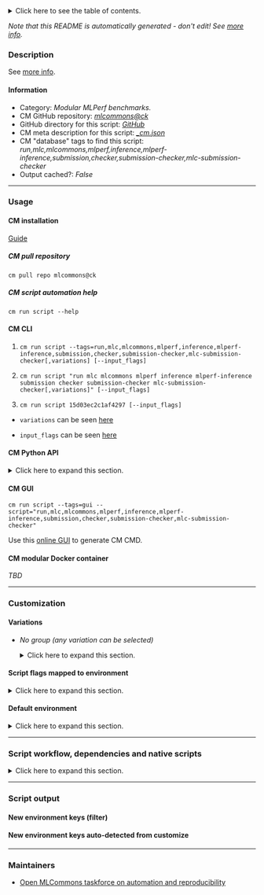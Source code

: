 <details>
<summary>Click here to see the table of contents.</summary>

* [Description](#description)
* [Information](#information)
* [Usage](#usage)
  * [ CM installation](#cm-installation)
  * [ CM script automation help](#cm-script-automation-help)
  * [ CM CLI](#cm-cli)
  * [ CM Python API](#cm-python-api)
  * [ CM GUI](#cm-gui)
  * [ CM modular Docker container](#cm-modular-docker-container)
* [Customization](#customization)
  * [ Variations](#variations)
  * [ Script flags mapped to environment](#script-flags-mapped-to-environment)
  * [ Default environment](#default-environment)
* [Script workflow, dependencies and native scripts](#script-workflow-dependencies-and-native-scripts)
* [Script output](#script-output)
* [New environment keys (filter)](#new-environment-keys-(filter))
* [New environment keys auto-detected from customize](#new-environment-keys-auto-detected-from-customize)
* [Maintainers](#maintainers)

</details>

*Note that this README is automatically generated - don't edit! See [more info](README-extra.md).*

### Description


See [more info](README-extra.md).

#### Information

* Category: *Modular MLPerf benchmarks.*
* CM GitHub repository: *[mlcommons@ck](https://github.com/mlcommons/ck/tree/master/cm-mlops)*
* GitHub directory for this script: *[GitHub](https://github.com/mlcommons/ck/tree/master/cm-mlops/script/run-mlperf-inference-submission-checker)*
* CM meta description for this script: *[_cm.json](_cm.json)*
* CM "database" tags to find this script: *run,mlc,mlcommons,mlperf,inference,mlperf-inference,submission,checker,submission-checker,mlc-submission-checker*
* Output cached?: *False*
___
### Usage

#### CM installation

[Guide](https://github.com/mlcommons/ck/blob/master/docs/installation.md)

##### CM pull repository

```cm pull repo mlcommons@ck```

##### CM script automation help

```cm run script --help```

#### CM CLI

1. `cm run script --tags=run,mlc,mlcommons,mlperf,inference,mlperf-inference,submission,checker,submission-checker,mlc-submission-checker[,variations] [--input_flags]`

2. `cm run script "run mlc mlcommons mlperf inference mlperf-inference submission checker submission-checker mlc-submission-checker[,variations]" [--input_flags]`

3. `cm run script 15d03ec2c1af4297 [--input_flags]`

* `variations` can be seen [here](#variations)

* `input_flags` can be seen [here](#script-flags-mapped-to-environment)

#### CM Python API

<details>
<summary>Click here to expand this section.</summary>

```python

import cmind

r = cmind.access({'action':'run'
                  'automation':'script',
                  'tags':'run,mlc,mlcommons,mlperf,inference,mlperf-inference,submission,checker,submission-checker,mlc-submission-checker'
                  'out':'con',
                  ...
                  (other input keys for this script)
                  ...
                 })

if r['return']>0:
    print (r['error'])

```

</details>


#### CM GUI

```cm run script --tags=gui --script="run,mlc,mlcommons,mlperf,inference,mlperf-inference,submission,checker,submission-checker,mlc-submission-checker"```

Use this [online GUI](https://cKnowledge.org/cm-gui/?tags=run,mlc,mlcommons,mlperf,inference,mlperf-inference,submission,checker,submission-checker,mlc-submission-checker) to generate CM CMD.

#### CM modular Docker container

*TBD*

___
### Customization


#### Variations

  * *No group (any variation can be selected)*
    <details>
    <summary>Click here to expand this section.</summary>

    * `_short-run`
      - Environment variables:
        - *CM_MLPERF_SHORT_RUN*: `yes`
      - Workflow:

    </details>


#### Script flags mapped to environment
<details>
<summary>Click here to expand this section.</summary>

* `--extra_args=value`  &rarr;  `CM_MLPERF_SUBMISSION_CHECKER_EXTRA_ARGS=value`
* `--extra_model_benchmark_map=value`  &rarr;  `CM_MLPERF_EXTRA_MODEL_MAPPING=value`
* `--power=value`  &rarr;  `CM_MLPERF_POWER=value`
* `--push_to_github=value`  &rarr;  `CM_MLPERF_RESULT_PUSH_TO_GITHUB=value`
* `--skip_compliance=value`  &rarr;  `CM_MLPERF_SKIP_COMPLIANCE=value`
* `--skip_power_check=value`  &rarr;  `CM_MLPERF_SKIP_POWER_CHECK=value`
* `--submission_dir=value`  &rarr;  `CM_MLPERF_SUBMISSION_DIR=value`
* `--submitter=value`  &rarr;  `CM_MLPERF_SUBMITTER=value`
* `--tar=value`  &rarr;  `CM_TAR_SUBMISSION_DIR=value`
* `--version=value`  &rarr;  `CM_MLPERF_VERSION=value`

**Above CLI flags can be used in the Python CM API as follows:**

```python
r=cm.access({... , "extra_args":...}
```

</details>

#### Default environment

<details>
<summary>Click here to expand this section.</summary>

These keys can be updated via `--env.KEY=VALUE` or `env` dictionary in `@input.json` or using script flags.

* CM_MLPERF_SHORT_RUN: `no`

</details>

___
### Script workflow, dependencies and native scripts

<details>
<summary>Click here to expand this section.</summary>

  1. ***Read "deps" on other CM scripts from [meta](https://github.com/mlcommons/ck/tree/master/cm-mlops/script/run-mlperf-inference-submission-checker/_cm.json)***
     * get,python3
       * CM names: `--adr.['python', 'python3']...`
       - CM script: [get-python3](https://github.com/mlcommons/ck/tree/master/cm-mlops/script/get-python3)
     * get,mlcommons,inference,src
       * CM names: `--adr.['inference-src', 'submission-checker-src']...`
       - CM script: [get-mlperf-inference-src](https://github.com/mlcommons/ck/tree/master/cm-mlops/script/get-mlperf-inference-src)
     * get,generic-python-lib,_xlsxwriter
       - CM script: [get-generic-python-lib](https://github.com/mlcommons/ck/tree/master/cm-mlops/script/get-generic-python-lib)
     * get,generic-python-lib,_pandas
       * CM names: `--adr.['pandas']...`
       - CM script: [get-generic-python-lib](https://github.com/mlcommons/ck/tree/master/cm-mlops/script/get-generic-python-lib)
  1. ***Run "preprocess" function from [customize.py](https://github.com/mlcommons/ck/tree/master/cm-mlops/script/run-mlperf-inference-submission-checker/customize.py)***
  1. Read "prehook_deps" on other CM scripts from [meta](https://github.com/mlcommons/ck/tree/master/cm-mlops/script/run-mlperf-inference-submission-checker/_cm.json)
  1. ***Run native script if exists***
     * [run.bat](https://github.com/mlcommons/ck/tree/master/cm-mlops/script/run-mlperf-inference-submission-checker/run.bat)
     * [run.sh](https://github.com/mlcommons/ck/tree/master/cm-mlops/script/run-mlperf-inference-submission-checker/run.sh)
  1. Read "posthook_deps" on other CM scripts from [meta](https://github.com/mlcommons/ck/tree/master/cm-mlops/script/run-mlperf-inference-submission-checker/_cm.json)
  1. ***Run "postrocess" function from [customize.py](https://github.com/mlcommons/ck/tree/master/cm-mlops/script/run-mlperf-inference-submission-checker/customize.py)***
  1. ***Read "post_deps" on other CM scripts from [meta](https://github.com/mlcommons/ck/tree/master/cm-mlops/script/run-mlperf-inference-submission-checker/_cm.json)***
     * publish-results,dashboard
       * `if (CM_MLPERF_DASHBOARD  == on)`
       - CM script: [publish-results-to-dashboard](https://github.com/mlcommons/ck/tree/master/cm-mlops/script/publish-results-to-dashboard)
     * publish-results,github
       * `if (CM_MLPERF_RESULT_PUSH_TO_GITHUB  == on)`
       * CM names: `--adr.['push-to-github']...`
       - CM script: [push-mlperf-inference-results-to-github](https://github.com/mlcommons/ck/tree/master/cm-mlops/script/push-mlperf-inference-results-to-github)
     * run,tar
       * `if (CM_TAR_SUBMISSION_DIR  == yes)`
       - CM script: [tar-my-folder](https://github.com/mlcommons/ck/tree/master/cm-mlops/script/tar-my-folder)
</details>

___
### Script output
#### New environment keys (filter)

#### New environment keys auto-detected from customize

___
### Maintainers

* [Open MLCommons taskforce on automation and reproducibility](https://github.com/mlcommons/ck/blob/master/docs/taskforce.md)